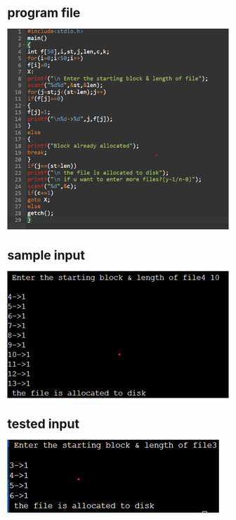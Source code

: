 # program file
![program file](sequential_591.png)
# sample input
![sample input](IO_591.png)
# tested input
![tested input](TIO_591.png)
